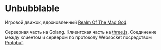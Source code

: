 # Unbubblable
Игровой движок, вдохновленный [Realm Of The Mad God](http://www.realmofthemadgod.com/).

Серверная часть на Golang.
Клиентская часть на [three.js](https://threejs.org/).
Соединение между клиентом и сервером по протоколу Websocket посредством [Protobuf](https://developers.google.com/protocol-buffers/).
